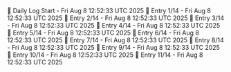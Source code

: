 📅 Daily Log Start - Fri Aug  8 12:52:33 UTC 2025
📌 Entry 1/14 - Fri Aug  8 12:52:33 UTC 2025
📌 Entry 2/14 - Fri Aug  8 12:52:33 UTC 2025
📌 Entry 3/14 - Fri Aug  8 12:52:33 UTC 2025
📌 Entry 4/14 - Fri Aug  8 12:52:33 UTC 2025
📌 Entry 5/14 - Fri Aug  8 12:52:33 UTC 2025
📌 Entry 6/14 - Fri Aug  8 12:52:33 UTC 2025
📌 Entry 7/14 - Fri Aug  8 12:52:33 UTC 2025
📌 Entry 8/14 - Fri Aug  8 12:52:33 UTC 2025
📌 Entry 9/14 - Fri Aug  8 12:52:33 UTC 2025
📌 Entry 10/14 - Fri Aug  8 12:52:33 UTC 2025
📌 Entry 11/14 - Fri Aug  8 12:52:33 UTC 2025
